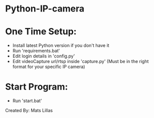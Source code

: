 # Python-IP-camera #


# One Time Setup:
- Install latest Python version if you don't have it
- Run 'requirements.bat'
- Edit login details in 'config.py'
- Edit videoCapture url/rtsp inside 'capture.py' (Must be in the right format for your specific IP camera)

# Start Program:
- Run 'start.bat'



Created By: Mats Lillas
